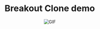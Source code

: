 

<h1 align="center">Breakout Clone demo</h1>
<p align="center">
	
  <img src="https://github.com/sPappalard/BreakoutClone/assets/149112901/36595eb7-0d48-4a8a-81a8-2bec6aa9a605" alt="GIF">
</p>
